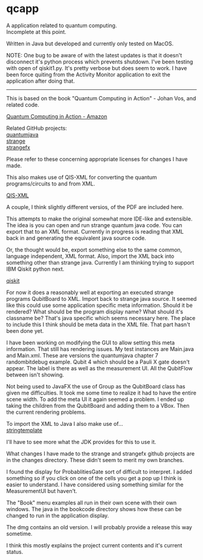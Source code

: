 # qcapp

A application related to quantum computing.<br/>
Incomplete at this point.

Written in Java but developed and currently only tested on MacOS.

NOTE: One bug to be aware of with the latest updates is that it doesn't disconnect it's python process which prevents shutdown.
I've been testing with open of qiskit1.py. It's pretty verbose but does seem to work.
I have been force quiting from the Activity Monitor application to exit the application after doing that.
_______________________________________

This is based on the book "Quantum Computing in Action" - Johan Vos, and related code. 

[Quantum Computing in Action - Amazon](https://www.amazon.com/Quantum-Computing-Developers-Johan-Vos/dp/1617296325)

Related GitHub projects:<br/>
[quantumjava](https://github.com/johanvos/quantumjava)<br/>
[strange](https://github.com/redfx-quantum/strange) <br/>
[strangefx](https://github.com/redfx-quantum/strangefx)

Please refer to these concerning appropriate licenses for changes I have made.

This also makes use of QIS-XML for converting the quantum programs/circuits to and from XML.

[QIS-XML](https://arxiv.org/pdf/1106.2684)<br/>

A couple, I think slightly different versios, of the PDF are included here.

This attempts to make the original somewhat more IDE-like and extensible. The idea is you can open and run strange quantum java code. You can export that to an XML format. Currently in progress is reading that XML back in and generating the equivalent java source code. 

Or, the thought would be, export something else to the same common, language independent, XML format. Also, import the XML back into something other than strange java. Currently I am thinking trying to support IBM Qiskit python next. 

[qiskit](https://www.ibm.com/quantum/qiskit)

For now it does a reasonably well at exporting an executed strange programs QubitBoard to XML. Import back to strange java source. It seemed like this could use some application specific meta information. Should it be rendered? What should be the program display name? What should it's classname be? That's java specific which seems necessary here. The place to include this I think should be meta data in the XML file. That part hasn't been done yet. 

I have been working on modifying the GUI to allow setting this meta information. That still has rendering issues. My test instances are Main.java and Main.xml. These are versions the quantumjava chapter 7 randombitdebug example. Qubit 4 which should be a Pauli X gate doesn't appear. The label is there as well as the measurement UI. All the QubitFlow between isn't showing. 

Not being used to JavaFX the use of Group as the QubitBoard class has given me difficulties. It took me some time to realize it had to have the entire scene width. To add the meta UI it again seemed a problem. I ended up taking the children from the QubitBoard and adding them to a VBox. Then the current rendering problems. 

To import the XML to Java I also make use of...<br/>
[stringtemplate](https://www.stringtemplate.org)

I'll have to see more what the JDK provides for this to use it.

What changes I have made to the strange and strangefx github projects are in the changes directory. These didn't seem to merit my own branches. 

I found the display for ProbablitiesGate sort of difficult to interpret. I added something so if you click on one of the cells you get a pop up I think is easier to understand. I have considered using something similar for the MeasurementUI but haven't.

The "Book" menu examples all run in their own scene with their own windows. The java in the bookcode directory shows how these can be changed to run in the application display.

The dmg contains an old version. I will probably provide a release this way sometime.

I think this mostly explains the project current contents and it's current status. 

